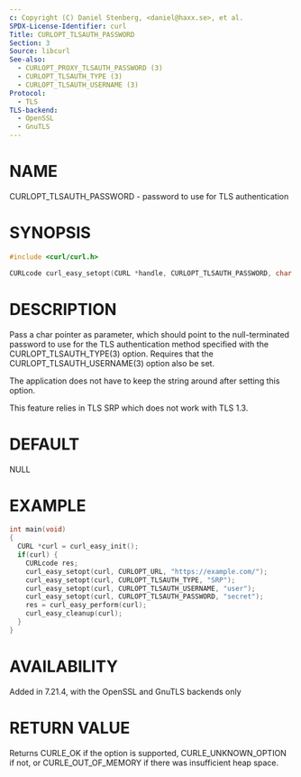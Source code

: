 ```yaml
---
c: Copyright (C) Daniel Stenberg, <daniel@haxx.se>, et al.
SPDX-License-Identifier: curl
Title: CURLOPT_TLSAUTH_PASSWORD
Section: 3
Source: libcurl
See-also:
  - CURLOPT_PROXY_TLSAUTH_PASSWORD (3)
  - CURLOPT_TLSAUTH_TYPE (3)
  - CURLOPT_TLSAUTH_USERNAME (3)
Protocol:
  - TLS
TLS-backend:
  - OpenSSL
  - GnuTLS
---
```


# NAME

CURLOPT_TLSAUTH_PASSWORD - password to use for TLS authentication

# SYNOPSIS

~~~c
#include <curl/curl.h>

CURLcode curl_easy_setopt(CURL *handle, CURLOPT_TLSAUTH_PASSWORD, char *pwd);
~~~

# DESCRIPTION

Pass a char pointer as parameter, which should point to the null-terminated
password to use for the TLS authentication method specified with the
CURLOPT_TLSAUTH_TYPE(3) option. Requires that the
CURLOPT_TLSAUTH_USERNAME(3) option also be set.

The application does not have to keep the string around after setting this
option.

This feature relies in TLS SRP which does not work with TLS 1.3.

# DEFAULT

NULL

# EXAMPLE

~~~c
int main(void)
{
  CURL *curl = curl_easy_init();
  if(curl) {
    CURLcode res;
    curl_easy_setopt(curl, CURLOPT_URL, "https://example.com/");
    curl_easy_setopt(curl, CURLOPT_TLSAUTH_TYPE, "SRP");
    curl_easy_setopt(curl, CURLOPT_TLSAUTH_USERNAME, "user");
    curl_easy_setopt(curl, CURLOPT_TLSAUTH_PASSWORD, "secret");
    res = curl_easy_perform(curl);
    curl_easy_cleanup(curl);
  }
}
~~~

# AVAILABILITY

Added in 7.21.4, with the OpenSSL and GnuTLS backends only

# RETURN VALUE

Returns CURLE_OK if the option is supported, CURLE_UNKNOWN_OPTION if not, or
CURLE_OUT_OF_MEMORY if there was insufficient heap space.
